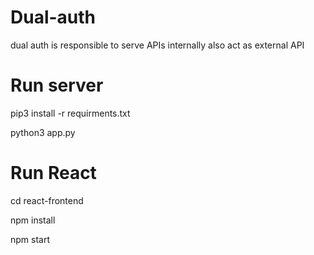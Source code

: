 # Dual-auth
dual auth is responsible to serve APIs internally also act as external API


# Run server

pip3 install -r requirments.txt

python3 app.py


# Run React

cd react-frontend

npm install

npm start
